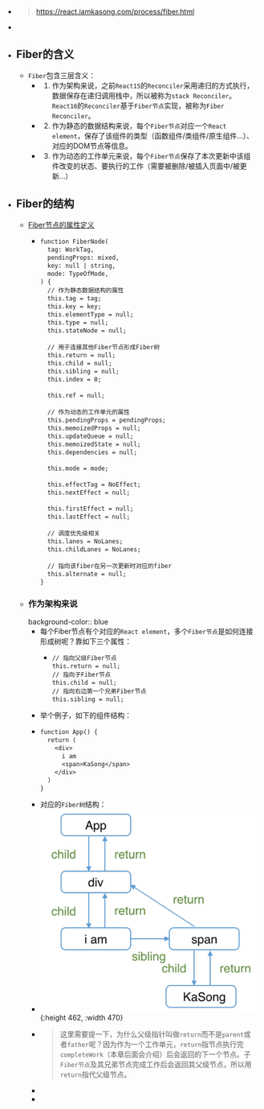 - > https://react.iamkasong.com/process/fiber.html
-
- ## Fiber的含义
	- `Fiber`包含三层含义：
		- 1. 作为架构来说，之前`React15`的`Reconciler`采用递归的方式执行，数据保存在递归调用栈中，所以被称为`stack Reconciler`。`React16`的`Reconciler`基于`Fiber节点`实现，被称为`Fiber Reconciler`。
		- 2. 作为静态的数据结构来说，每个`Fiber节点`对应一个`React element`，保存了该组件的类型（函数组件/类组件/原生组件...）、对应的DOM节点等信息。
		- 3. 作为动态的工作单元来说，每个`Fiber节点`保存了本次更新中该组件改变的状态、要执行的工作（需要被删除/被插入页面中/被更新...）
- ## Fiber的结构
	- [Fiber节点的属性定义](https://github.com/facebook/react/blob/1fb18e22ae66fdb1dc127347e169e73948778e5a/packages/react-reconciler/src/ReactFiber.new.js#L117)
		- ```
		  function FiberNode(
		    tag: WorkTag,
		    pendingProps: mixed,
		    key: null | string,
		    mode: TypeOfMode,
		  ) {
		    // 作为静态数据结构的属性
		    this.tag = tag;
		    this.key = key;
		    this.elementType = null;
		    this.type = null;
		    this.stateNode = null;
		  
		    // 用于连接其他Fiber节点形成Fiber树
		    this.return = null;
		    this.child = null;
		    this.sibling = null;
		    this.index = 0;
		  
		    this.ref = null;
		  
		    // 作为动态的工作单元的属性
		    this.pendingProps = pendingProps;
		    this.memoizedProps = null;
		    this.updateQueue = null;
		    this.memoizedState = null;
		    this.dependencies = null;
		  
		    this.mode = mode;
		  
		    this.effectTag = NoEffect;
		    this.nextEffect = null;
		  
		    this.firstEffect = null;
		    this.lastEffect = null;
		  
		    // 调度优先级相关
		    this.lanes = NoLanes;
		    this.childLanes = NoLanes;
		  
		    // 指向该fiber在另一次更新时对应的fiber
		    this.alternate = null;
		  }
		  ```
	- ### 作为架构来说
	  background-color:: blue
		- 每个Fiber节点有个对应的`React element`，多个`Fiber节点`是如何连接形成树呢？靠如下三个属性：
			- ```
			  // 指向父级Fiber节点
			  this.return = null;
			  // 指向子Fiber节点
			  this.child = null;
			  // 指向右边第一个兄弟Fiber节点
			  this.sibling = null;
			  ```
		- 举个例子，如下的组件结构：
		- ```
		  function App() {
		    return (
		      <div>
		        i am
		        <span>KaSong</span>
		      </div>
		    )
		  }
		  ```
		- 对应的`Fiber树`结构：
		- ![image.png](../assets/image_1686224077038_0.png){:height 462, :width 470}
		- > 这里需要提一下，为什么父级指针叫做`return`而不是`parent`或者`father`呢？因为作为一个工作单元，`return`指节点执行完`completeWork`（本章后面会介绍）后会返回的下一个节点。子`Fiber节点`及其兄弟节点完成工作后会返回其父级节点，所以用`return`指代父级节点。
		-
		-
